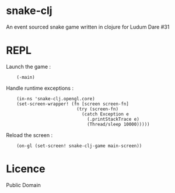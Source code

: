 snake-clj
=========

An event sourced snake game written in clojure for Ludum Dare #31

REPL
====

Launch the game :

        (-main)

Handle runtime exceptions :

        (in-ns 'snake-clj.opengl.core)
        (set-screen-wrapper! (fn [screen screen-fn]
                               (try (screen-fn)
                                 (catch Exception e
                                   (.printStackTrace e)
                                   (Thread/sleep 10000)))))

Reload the screen :

        (on-gl (set-screen! snake-clj-game main-screen))



Licence
=======

Public Domain
